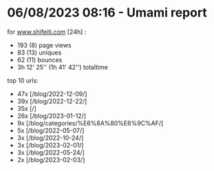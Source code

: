 # 06/08/2023 08:16 - Umami report
for www.shifeiti.com [24h] :

 - 193 (8) page views
 - 83 (13) uniques
 - 62 (11) bounces
 - 3h 12' 25'' (1h 41' 42'') totaltime


top 10 urls:
 - 47x [/blog/2022-12-09/]
 - 39x [/blog/2022-12-22/]
 - 35x [/]
 - 26x [/blog/2023-01-12/]
 - 9x [/blog/categories/%E6%8A%80%E6%9C%AF/]
 - 5x [/blog/2022-05-07/]
 - 3x [/blog/2022-10-24/]
 - 3x [/blog/2023-02-01/]
 - 3x [/blog/2022-05-24/]
 - 2x [/blog/2023-02-03/]



